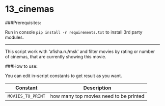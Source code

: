 # 13_cinemas

###Prerequisites:

Run in console `pip install -r requirements.txt` to install 3rd party modules.

---

This script work with 'afisha.ru/msk' and filter movies by rating or number of cinemas, that are currently showing this movie. 

###How to use:

You can edit in-script constants to get result as you want.

| Constant | Description |
| --- | --- |
| `MOVIES_TO_PRINT` | how many top movies need to be printed|